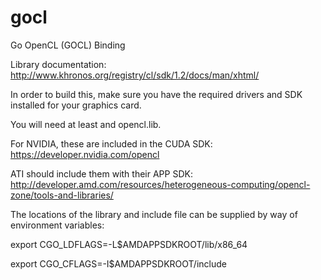 gocl
====

Go OpenCL (GOCL) Binding


Library documentation: http://www.khronos.org/registry/cl/sdk/1.2/docs/man/xhtml/

In order to build this, make sure you have the required drivers and SDK installed for your graphics card. 

You will need at least and opencl.lib.

For NVIDIA, these are included in the CUDA SDK: https://developer.nvidia.com/opencl

ATI should include them with their APP SDK: http://developer.amd.com/resources/heterogeneous-computing/opencl-zone/tools-and-libraries/

The locations of the library and include file can be supplied by way of environment variables: 

export CGO_LDFLAGS=-L$AMDAPPSDKROOT/lib/x86_64

export CGO_CFLAGS=-I$AMDAPPSDKROOT/include

